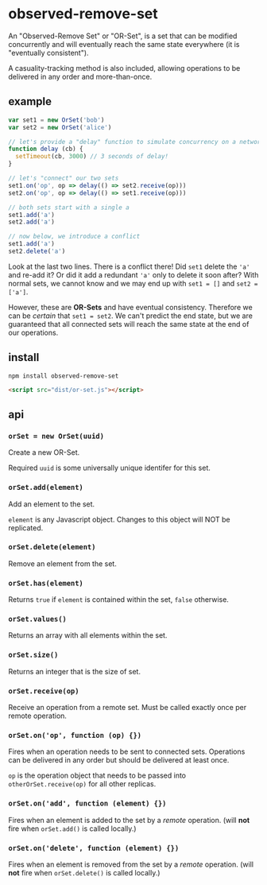 # observed-remove-set

An "Observed-Remove Set" or "OR-Set", is a set that can be modified concurrently and will eventually reach the same state everywhere (it is "eventually consistent").

A casuality-tracking method is also included, allowing operations to be delivered in any order and more-than-once.

## example

```javascript
var set1 = new OrSet('bob')
var set2 = new OrSet('alice')

// let's provide a "delay" function to simulate concurrency on a network
function delay (cb) {
  setTimeout(cb, 3000) // 3 seconds of delay!
}

// let's "connect" our two sets
set1.on('op', op => delay(() => set2.receive(op)))
set2.on('op', op => delay(() => set1.receive(op)))

// both sets start with a single a
set1.add('a') 
set2.add('a')

// now below, we introduce a conflict
set1.add('a')
set2.delete('a')
```

Look at the last two lines. There is a conflict there! Did `set1` delete the `'a'` and re-add it? Or did it add a redundant `'a'` only to delete it soon after? With normal sets, we cannot know and we may end up with `set1 = []` and `set2 = ['a']`.

However, these are **OR-Sets** and have eventual consistency. Therefore we can be *certain* that `set1 = set2`. We can't predict the end state, but we are guaranteed that all connected sets will reach the same state at the end of our operations.

## install

```
npm install observed-remove-set
```

```html
<script src="dist/or-set.js"></script>
```

## api

### `orSet = new OrSet(uuid)`

Create a new OR-Set.

Required `uuid` is some universally unique identifer for this set.

### `orSet.add(element)`

Add an element to the set.

`element` is any Javascript object. Changes to this object will NOT be replicated.

### `orSet.delete(element)`

Remove an element from the set.

### `orSet.has(element)`

Returns `true` if `element` is contained within the set, `false` otherwise.

### `orSet.values()`

Returns an array with all elements within the set.

### `orSet.size()`

Returns an integer that is the size of set.

### `orSet.receive(op)`

Receive an operation from a remote set. Must be called exactly once per remote operation.

### `orSet.on('op', function (op) {})`

Fires when an operation needs to be sent to connected sets. Operations can be delivered in any order but should be delivered at least once.

`op` is the operation object that needs to be passed into `otherOrSet.receive(op)` for all other replicas.

### `orSet.on('add', function (element) {})`

Fires when an element is added to the set by a *remote* operation. (will **not** fire when `orSet.add()` is called locally.)

### `orSet.on('delete', function (element) {})`

Fires when an element is removed from the set by a *remote* operation. (will **not** fire when `orSet.delete()` is called locally.)
